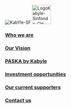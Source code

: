 ![KabYle-SF](https://user-images.githubusercontent.com/111294790/187100080-4c42042f-2cd8-4828-818d-72ccb54cb1c3.png) 
<img width="63" alt="LogoKabyle-Sinfondo-CH" src="https://user-images.githubusercontent.com/111294790/187101526-67508c06-e863-4c44-9145-73a68ef8b3f9.png">



### [Who we are](./QuienesSomos_en.md)

 

### [Our Vision](./Fundacion_en.md)



### [PASKA by Kabyle](./Paska_en.md)



### [Investment opportunities](./Oportunidad_en.md)
 


### [Our current supporters](./NosApoyan_en.md)
 






### [Contact us](./Contacto_en.md)
 



